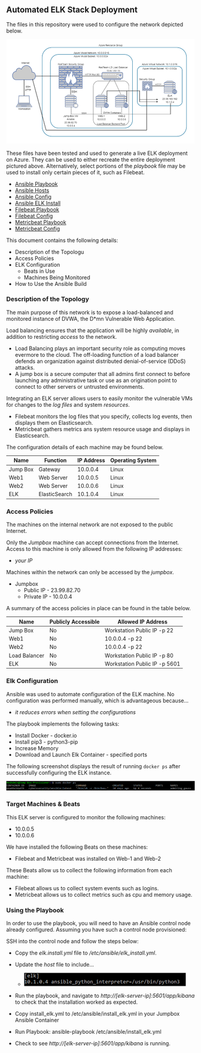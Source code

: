 ## Automated ELK Stack Deployment

The files in this repository were used to configure the network depicted below.

![Elk-Project-Diagram](Diagrams/Elk-Project-Diagram.png)

These files have been tested and used to generate a live ELK deployment on Azure. They can be used to either recreate the entire deployment pictured above. Alternatively, select portions of the *playbook* file may be used to install only certain pieces of it, such as Filebeat.

  - [Ansible Playbook](Ansible/pentest.yml)
  - [Ansible Hosts](Ansible/host.txt)
  - [Ansible Config](Ansible/ansible.cfg)
  - [Ansible ELK Install](Ansible/install-elk.yml)
  - [Filebeat Playbook](Ansible/filebeat-playbook.yml)
  - [Filebeat Config](Ansible/filebeat-config.yml)
  - [Metricbeat Playbook](Ansible/metricbeat-playbook.yml)
  - [Metricbeat Config](Ansible/metricbest-config.yml)

This document contains the following details:
- Description of the Topologu
- Access Policies
- ELK Configuration
  - Beats in Use
  - Machines Being Monitored
- How to Use the Ansible Build


### Description of the Topology

The main purpose of this network is to expose a load-balanced and monitored instance of DVWA, the D*mn Vulnerable Web Application.

Load balancing ensures that the application will be highly *available*, in addition to restricting *access* to the network.

- Load Balancing plays an important security role as computing moves evermore to the cloud. The off-loading function of a load balancer defends an organization against distributed denial-of-service (DDoS) attacks.
- A jump box is a secure computer that all admins first connect to before launching any administrative task or use as an origination point to connect to other servers or untrusted environments.

Integrating an ELK server allows users to easily monitor the vulnerable VMs for changes to the *log files* and system *resources*.
- Filebeat monitors the log files that you specify, collects log events, then displays them on Elasticsearch.
- Metricbeat gathers metrics ans system resource usage and displays in Elasticsearch. 

The configuration details of each machine may be found below.

| Name     | Function      | IP Address | Operating System |
|----------|---------------|------------|------------------|
| Jump Box | Gateway       | 10.0.0.4   | Linux            |
| Web1     | Web Server    | 10.0.0.5   | Linux            |
| Web2     | Web Server    | 10.0.0.6   | Linux            |
| ELK      | ElasticSearch | 10.1.0.4   | Linux            |

### Access Policies

The machines on the internal network are not exposed to the public Internet. 

Only the *Jumpbox* machine can accept connections from the Internet. Access to this machine is only allowed from the following IP addresses:
- *your IP*

Machines within the network can only be accessed by the *jumpbox*.
- Jumpbox 
  - Public IP - 23.99.82.70
  - Private IP - 10.0.0.4

A summary of the access policies in place can be found in the table below.

| Name          | Publicly Accessible | Allowed IP Address            |
|---------------|---------------------|-------------------------------|
| Jump Box      | No                  | Workstation Public IP -p 22   |
| Web1          | No                  | 10.0.0.4 -p 22                |
| Web2          | No                  | 10.0.0.4 -p 22                |
| Load Balancer | No                  | Workstation Public IP -p 80   |
| ELK           | No                  | Workstation Public IP -p 5601 |

### Elk Configuration

Ansible was used to automate configuration of the ELK machine. No configuration was performed manually, which is advantageous because...
- *it reduces errors when setting the configurations*

The playbook implements the following tasks:
- Install Docker - docker.io
- Install pip3 - python3-pip
- Increase Memory 
- Download and Launch Elk Container - specified ports

The following screenshot displays the result of running `docker ps` after successfully configuring the ELK instance.

![docker ps](Images/docker_ps_output.PNG)

### Target Machines & Beats
This ELK server is configured to monitor the following machines:
- 10.0.0.5
- 10.0.0.6

We have installed the following Beats on these machines:
- Filebeat and Metricbeat was installed on Web-1 and Web-2

These Beats allow us to collect the following information from each machine:
- Filebeat allows us to collect system events such as logins.
- Metricbeat allows us to collect metrics such as cpu and memory usage.

### Using the Playbook
In order to use the playbook, you will need to have an Ansible control node already configured. Assuming you have such a control node provisioned: 

SSH into the control node and follow the steps below:
- Copy the *elk.install.yml* file to */etc/ansible/elk_install.yml*.
- Update the *host* file to include...
  - ![Host File Elk](Images/host-file-elk.PNG)
- Run the playbook, and navigate to *http://[elk-server-ip]:5601/app/kibana* to check that the installation worked as expected.

- Copy install_elk.yml to /etc/ansible/install_elk.yml in your Jumpbox Ansible Container
- Run Playbook: ansible-playbook /etc/ansible/install_elk.yml
- Check to see *http://[elk-server-ip]:5601/app/kibana* is running.

